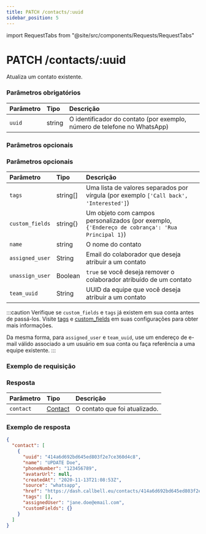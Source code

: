 ```yaml
---
title: PATCH /contacts/:uuid
sidebar_position: 5
---
```


import RequestTabs from "@site/src/components/Requests/RequestTabs"

# PATCH /contacts/:uuid

Atualiza um contato existente.

### Parâmetros obrigatórios

| Parâmetro | Tipo   | Descrição                                                    |
| :-------- | :----- | :----------------------------------------------------------- |
| `uuid`    | string | O identificador do contato (por exemplo, número de telefone no WhatsApp) |

### Parâmetros opcionais

### Parâmetros opcionais

| Parâmetro       | Tipo     | Descrição                                                                        |
| :-------------- | :------- | :------------------------------------------------------------------------------- |
| `tags`          | string[] | Uma lista de valores separados por vírgula (por exemplo `['Call back', 'Interested']`) |
| `custom_fields` | string{} | Um objeto com campos personalizados (por exemplo, `{'Endereço de cobrança': 'Rua Principal 1}`) |
| `name`          | string   | O nome do contato                                                               |
| `assigned_user` | String   | Email do colaborador que deseja atribuir a um contato                              |
| `unassign_user` | Boolean  | `true` se você deseja remover o colaborador atribuído de um contato                |
| `team_uuid`     | String   | UUID da equipe que você deseja atribuir a um contato                              |

:::caution
Verifique se `custom_fields` e `tags` já existem em sua conta antes de passá-los. Visite [tags](https://dash.callbell.eu/settings/tags) e [custom_fields](https://dash.callbell.eu/settings/custom_fields) em suas configurações para obter mais informações.

Da mesma forma, para `assigned_user` e `team_uuid`, use um endereço de e-mail válido associado a um usuário em sua conta ou faça referência a uma equipe existente.
:::

### Exemplo de requisição

<RequestTabs endpoint='contacts_api' request="patch_contacts"/>

### Resposta

| Parâmetro | Tipo                                           | Descrição                              |
| :-------- | :--------------------------------------------- | :------------------------------------- |
| `contact` | [Contact](/api/reference/object_types/contact) | O contato que foi atualizado. |

### Exemplo de resposta

```json title=response.json
{
  "contact": [
    {
      "uuid": "414a6d692bd645ed803f2e7ce360d4c8",
      "name": "UPDATE Doe",
      "phoneNumber": "123456789",
      "avatarUrl": null,
      "createdAt": "2020-11-13T21:08:53Z",
      "source": "whatsapp",
      "href": "https://dash.callbell.eu/contacts/414a6d692bd645ed803f2e7ce360d4c8",
      "tags": [],
      "assignedUser": "jane.doe@email.com",
      "customFields": {}
    }
  ]
}
```